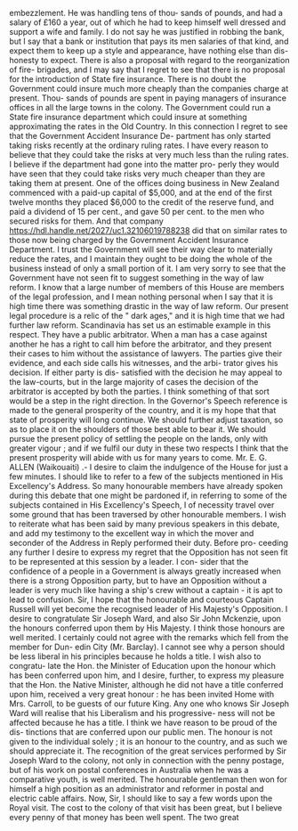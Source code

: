 embezzlement. He was handling tens of thou- sands of pounds, and had a salary of £160 a year, out of which he had to keep himself well dressed and support a wife and family. I do not say he was justified in robbing the bank, but I say that a bank or institution that pays its men salaries of that kind, and expect them to keep up a style and appearance, have nothing else than dis- honesty to expect. There is also a proposal with regard to the reorganization of fire- brigades, and I may say that I regret to see that there is no proposal for the introduction of State fire insurance. There is no doubt the Government could insure much more cheaply than the companies charge at present. Thou- sands of pounds are spent in paying managers of insurance offices in all the large towns in the colony. The Government could run a State fire insurance department which could insure at something approximating the rates in the Old Country. In this connection I regret to see that the Government Accident Insurance De- partment has only started taking risks recently at the ordinary ruling rates. I have every reason to believe that they could take the risks at very much less than the ruling rates. I believe if the department had gone into the matter pro- perly they would have seen that they could take risks very much cheaper than they are taking them at present. One of the offices doing business in New Zealand commenced with a paid-up capital of $5,000, and at the end of the first twelve months they placed $6,000 to the credit of the reserve fund, and paid a dividend of 15 per cent., and gave 50 per cent. to the men who secured risks for them. And that company https://hdl.handle.net/2027/uc1.32106019788238 did that on similar rates to those now being charged by the Government Accident Insurance Department. I trust the Government will see their way clear to materially reduce the rates, and I maintain they ought to be doing the whole of the business instead of only a small portion of it. I am very sorry to see that the Government have not seen fit to suggest something in the way of law reform. I know that a large number of members of this House are members of the legal profession, and I mean nothing personal when I say that it is high time there was something drastic in the way of law reform. Our present legal procedure is a relic of the " dark ages," and it is high time that we had further law reform. Scandinavia has set us an estimable example in this respect. They have a public arbitrator. When a man has a case against another he has a right to call him before the arbitrator, and they present their cases to him without the assistance of lawyers. The parties give their evidence, and each side calls his witnesses, and the arbi- trator gives his decision. If either party is dis- satisfied with the decision he may appeal to the law-courts, but in the large majority of cases the decision of the arbitrator is accepted by both the parties. I think something of that sort would be a step in the right direction. In the Governor's Speech reference is made to the general prosperity of the country, and it is my hope that that state of prosperity will long continue. We should further adjust taxation, so as to place it on the shoulders of those best able to bear it. We should pursue the present policy of settling the people on the lands, only with greater vigour ; and if we fulfil our duty in these two respects I think that the present prosperity will abide with us for many years to come. Mr. E. G. ALLEN (Waikouaiti) .- I desire to claim the indulgence of the House for just a few minutes. I should like to refer to a few of the subjects mentioned in His Excellency's Address. So many honourable members have already spoken during this debate that one might be pardoned if, in referring to some of the subjects contained in His Excellency's Speech, I of necessity travel over some ground that has been traversed by other honourable members. I wish to reiterate what has been said by many previous speakers in this debate, and add my testimony to the excellent way in which the mover and seconder of the Address in Reply performed their duty. Before pro- ceeding any further I desire to express my regret that the Opposition has not seen fit to be represented at this session by a leader. I con- sider that the confidence of a people in a Government is always greatly increased when there is a strong Opposition party, but to have an Opposition without a leader is very much like having a ship's crew without a captain - it is apt to lead to confusion. Sir, I hope that the honourable and courteous Captain Russell will yet become the recognised leader of His Majesty's Opposition. I desire to congratulate Sir Joseph Ward, and also Sir John Mckenzie, upon the honours conferred upon them by His Majesty. I think those honours are well merited. I certainly could not agree with the remarks which fell from the member for Dun- edin City (Mr. Barclay). I cannot see why a person should be less liberal in his principles because he holds a title. I wish also to congratu- late the Hon. the Minister of Education upon the honour which has been conferred upon him, and I desire, further, to express my pleasure that the Hon. the Native Minister, although he did not have a title conferred upon him, received a very great honour : he has been invited Home with Mrs. Carroll, to be guests of our future King. Any one who knows Sir Joseph Ward will realise that his Liberalism and his progressive- ness will not be affected because he has a title. I think we have reason to be proud of the dis- tinctions that are conferred upon our public men. The honour is not given to the individual solely ; it is an honour to the country, and as such we should appreciate it. The recognition of the great services performed by Sir Joseph Ward to the colony, not only in connection with the penny postage, but of his work on postal conferences in Australia when he was a comparative youth, is well merited. The honourable gentleman then won for himself a high position as an administrator and reformer in postal and electric cable affairs. Now, Sir, I should like to say a few words upon the Royal visit. The cost to the colony of that visit has been great, but I believe every penny of that money has been well spent. The two great 